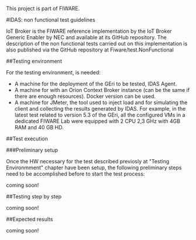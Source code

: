 This project is part of FIWARE.

#IDAS: non functional test guidelines

IoT Broker is the FIWARE reference implementation by the IoT Broker Generic Enabler by NEC and available at its GitHub repository. The description of the non functional tests carried out on this implementation is also published via the GitHub repository at Fiware/test.NonFunctional

##Testing environment

For the testing environment, is needed: 

* A machine for the deployment of the GEri to be tested, IDAS Agent.
* A machine for with an Orion Context Broker instance (can be the same if there are enough resources). Docker version can be used.
* A machine for JMeter, the tool used to inject load and for simulating the client and collecting the results generated by IDAS.
For example, in the latest test related to version 5.3 of the GEri, all the configured VMs in a dedicated FIWARE Lab were equipped with 2 CPU 2,3 GHz with 4GB RAM and 40 GB HD.

##Test execution

###Preliminary setup

Once the HW necessary for the test described previosly at "Testing Environmment" chapter have been setup, the following preliminary steps need to be accomplished before to start the test process:

coming soon! 

##Testing step by step

coming soon!

##Expected results

coming soon!
